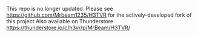 This repo is no longer updated.
Please see https://github.com/Mrbeam1235/H3TVR for the actively-developed fork of this project
Also available on Thunderstore https://thunderstore.io/c/h3vr/p/MrBeam/H3TVR/

